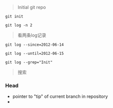> Initial git repo

`git init`

`git log -n 2`
> 看两条log记录

`git log --since=2012-06-14`

`git log --until=2012-06-15`

`git log --grep="Init"`
>搜索

### Head
* pointer to "tip" of current branch in repository
* 
